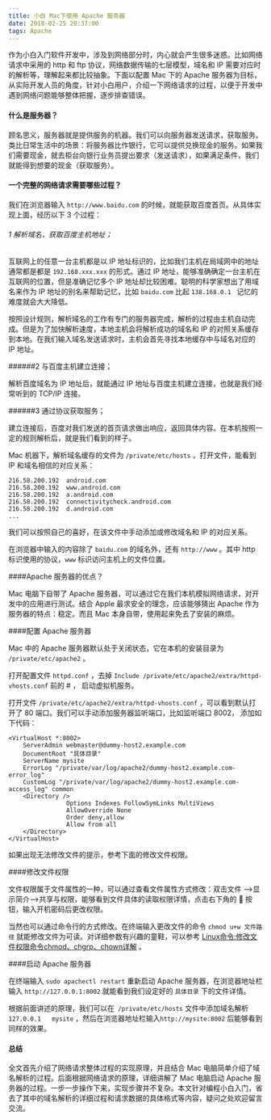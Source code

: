 ```yaml
---
title: 小白 Mac下使用 Apache 服务器
date: 2018-02-25 20:37:00
tags: Apache
---
```


作为小白入门软件开发中，涉及到网络部分时，内心就会产生很多迷惑。比如网络请求中采用的 http 和 ftp 协议，网络数据传输的七层模型，域名和 IP 需要对应时的解析等，理解起来都比较抽象。下面以配置 Mac 下的 Apache 服务器为目标，从实际开发人员的角度，针对小白用户，介绍一下网络请求的过程，以便于开发中遇到网络问题能够整体把握，逐步排查错误。

#### 什么是服务器？

顾名思义，服务器就是提供服务的机器。我们可以向服务器发送请求，获取服务。类比日常生活中的场景：将服务器比作银行，它可以提供兑换现金的服务。如果我们需要现金，就去柜台向银行业务员提出要求（发送请求），如果满足条件，我们就能得到想要的现金（获取服务）。

#### 一个完整的网络请求需要哪些过程？

我们在浏览器输入 `http://www.baidu.com` 的时候，就能获取百度首页。从具体实现上面，经历以下 3 个过程：

###### 1 解析域名，获取百度主机地址；

互联网上的任意一台主机都是以 IP 地址标识的，比如我们主机在局域网中的地址通常都是都是 `192.168.xxx.xxx` 的形式。通过 IP 地址，能够准确确定一台主机在互联网的位置，但是准确记忆多个 IP 地址却比较困难。聪明的科学家想出了用域名来作为 IP 地址的别名来帮助记忆，比如 `baidu.com` 比起 `138.168.0.1 ` 记忆的难度就会大大降低。

按照设计规则，解析域名的工作有专门的服务器完成，解析的过程由主机自动完成。但是为了加快解析速度，本地主机会将解析成功的域名和 IP 的对照关系缓存到本地。在我们输入域名发送请求时，主机会首先寻找本地缓存中与域名对应的 IP 地址。

######2 与百度主机建立连接；

解析百度域名为 IP 地址后，就能通过 IP 地址与百度主机建立连接，也就是我们经常听到的 TCP/IP 连接。

######3 通过协议获取服务；

建立连接后，百度对我们发送的首页请求做出响应，返回具体内容。在本机按照一定的规则解析后，就是我们看到的样子。

Mac 机器下，解析域名缓存的文件为 `/private/etc/hosts` ，打开文件，能看到 IP 和域名相信的对应关系：

```
216.58.200.192	android.com
216.58.200.192	www.android.com
216.58.200.192	a.android.com
216.58.200.192	connectivitycheck.android.com
216.58.200.192	d.android.com
...
```

我们可以按照自己的喜好，在该文件中手动添加或修改域名和 IP 的对应关系。

在浏览器中输入的内容除了 `baidu.com` 的域名外，还有 `http://www` 。其中 http 标识使用的协议，`www` 标识访问主机上的文件位置。

####Apache 服务器的优点？

Mac 电脑下自带了 Apache 服务器，可以通过它在我们本机模拟网络请求，对开发中的应用进行测试。结合 Apple 最求安全的理念，应该能够猜出 Apache 作为服务器的特点：稳定。而且 Mac 本身自带，使用起来免去了安装的麻烦。

####配置 Apache 服务器

Mac 中的 Apache 服务器默认处于关闭状态，它在本机的安装目录为 `/private/etc/apache2` 。

打开配置文件 `httpd.conf` ，去掉 `Include /private/etc/apache2/extra/httpd-vhosts.conf` 前的 # ， 启动虚拟机服务。

打开文件 `/private/etc/apache2/extra/httpd-vhosts.conf` ，可以看到默认打开了 80 端口。我们可以手动添加服务器监听端口，比如监听端口 8002， 添加如下代码：

```
<VirtualHost *:8002>
    ServerAdmin webmaster@dummy-host2.example.com
    DocumentRoot "具体目录"
    ServerName mysite
    ErrorLog "/private/var/log/apache2/dummy-host2.example.com-error_log"
    CustomLog "/private/var/log/apache2/dummy-host2.example.com-access_log" common
    <Directory />
                Options Indexes FollowSymLinks MultiViews
                AllowOverride None
                Order deny,allow
                Allow from all
    </Directory>
</VirtualHost>
```

如果出现无法修改文件的提示，参考下面的修改文件权限。

####修改文件权限

文件权限属于文件属性的一种，可以通过查看文件属性方式修改：双击文件 —>显示简介—>共享与权限，能够看到文件具体的读取权限详情，点击右下角的 🔐 按钮，输入开机密码后更改权限。

当然也可以通过命令行的方式修改。在终端输入更改文件的命令 `chmod u+w 文件路径`  就能修改文件为可读。对详细参数有兴趣的童鞋，可以参考 [Linux命令:修改文件权限命令chmod、chgrp、chown详解](http://www.cnblogs.com/Berryxiong/p/6193866.html) 。

####启动 Apache 服务器

在终端输入 `sudo apachectl restart` 重新启动 Apache 服务器，在浏览器地址栏输入 `http://127.0.0.1:8002` 就能看到我们设定好的 `具体目录` 下的文件详情。

根据前面讲述的原理，我们可以在` /private/etc/hosts` 文件中添加域名解析 `127.0.0.1	mysite` ，然后在浏览器地址栏输入`http://mysite:8002` 后能够看到同样的效果。

#### 总结

全文首先介绍了网络请求整体过程的实现原理，并且结合 Mac 电脑简单介绍了域名解析的过程。后面根据网络请求的原理，详细讲解了 Mac 电脑启动 Apache 服务器的过程。一步一步操作下来，实现步骤并不复杂。本文针对编程小白入门，省去了其中的域名解析的详细过程和请求数据的具体格式等内容，疑问之处欢迎留言交流。



